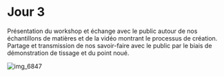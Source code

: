 # Jour 3


Présentation du workshop et échange avec le public autour de nos échantillons de matières et de la vidéo montrant le processus de création. Partage et transmission de nos savoir-faire avec le public par le biais de démonstration de tissage et du point noué.

![img_6847](https://user-images.githubusercontent.com/29283755/40747918-1824b25e-645f-11e8-9713-4b4be5cbc19c.JPG)
